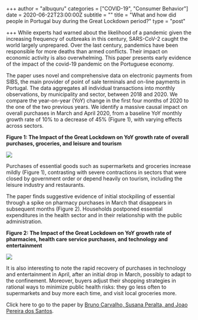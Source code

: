 +++
author = "albuquru"
categories = ["COVID-19", "Consumer Behavior"]
date = 2020-06-22T23:00:00Z
subtitle = ""
title = "What and how did people in Portugal buy during the Great Lockdown period?"
type = "post"

+++
While experts had warned about the likelihood of a pandemic given the increasing frequency of outbreaks in this century, SARS-CoV-2 caught the world largely unprepared. Over the last century, pandemics have been responsible for more deaths than armed conflicts. Their impact on economic activity is also overwhelming. This paper presents early evidence of the impact of the covid-19 pandemic on the Portuguese economy.

The paper uses novel and comprehensive data on electronic payments from SIBS, the main provider of point of sale terminals and on-line payments in Portugal. The data aggregates all individual transactions into monthly observations, by municipality and sector, between 2018 and 2020. We compare the year-on-year (YoY) change in the first four months of 2020 to the one of the two previous years. We identify a massive causal impact on overall purchases in March and April 2020, from a baseline YoY monthly growth rate of 10% to a decrease of 45% (Figure 1), with varying effects across sectors.

**Figure 1: The Impact of the Great Lockdown on YoY growth rate of overall purchases, groceries, and leisure and tourism**

![](https://res.cloudinary.com/portuguese-economic-journal/image/upload/v1592925337/research_report/Screen_Shot_2020-06-23_at_4.15.09_PM_is4pig.png)

Purchases of essential goods such as supermarkets and groceries increase mildly (Figure 1), contrasting with severe contractions in sectors that were closed by government order or depend heavily on tourism, including the leisure industry and restaurants.

The paper finds suggestive evidence of initial stockpiling of essential through a spike on pharmacy purchases in March that disappears in subsequent months (Figure 2). Households postponed essential expenditures in the health sector and in their relationship with the public administration.

**Figure 2: The Impact of the Great Lockdown on YoY growth rate of pharmacies, health care service purchases, and technology and entertainment**

![](https://res.cloudinary.com/portuguese-economic-journal/image/upload/v1592925363/research_report/Screen_Shot_2020-06-23_at_4.15.19_PM_xc3lw2.png)

It is also interesting to note the rapid recovery of purchases in technology and entertainment in April, after an initial drop in March, possibly to adapt to the confinement. Moreover, buyers adjust their shopping strategies in rational ways to minimize public health risks: they go less often to supermarkets and buy more each time, and visit local groceries more.

Click here to go to the paper by [Bruno Carvalho, Susana Peralta, and Joao Pereira dos Santos](https://econpapers.repec.org/paper/ecawpaper/2013_2f307531.htm).